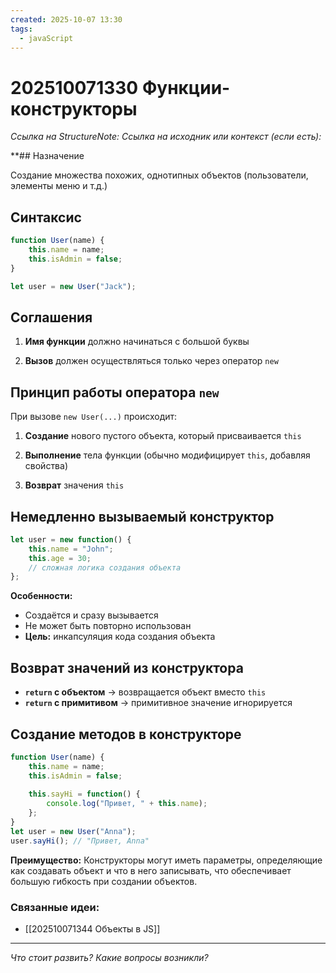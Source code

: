 ```yaml
---
created: 2025-10-07 13:30
tags:
  - javaScript
---
```

# 202510071330 Функции-конструкторы

*Ссылка на StructureNote:*
*Ссылка на исходник или контекст (если есть):* 

**## Назначение

Создание множества похожих, однотипных объектов (пользователи, элементы меню и т.д.)

## Синтаксис

```js
function User(name) {
    this.name = name;
    this.isAdmin = false;
}

let user = new User("Jack");
```

## Соглашения

1. **Имя функции** должно начинаться с большой буквы

2. **Вызов** должен осуществляться только через оператор `new`

## Принцип работы оператора `new`

При вызове `new User(...)` происходит:

1. **Создание** нового пустого объекта, который присваивается `this`

2. **Выполнение** тела функции (обычно модифицирует `this`, добавляя свойства)

3. **Возврат** значения `this`

## Немедленно вызываемый конструктор

```js
let user = new function() {
    this.name = "John";
    this.age = 30;
    // сложная логика создания объекта
};

```

**Особенности:**

- Создаётся и сразу вызывается
- Не может быть повторно использован
- **Цель:** инкапсуляция кода создания объекта

## Возврат значений из конструктора

- **`return` с объектом** → возвращается объект вместо `this`
- **`return` с примитивом** → примитивное значение игнорируется

## Создание методов в конструкторе

```js
function User(name) {
    this.name = name;
    this.isAdmin = false;
    
    this.sayHi = function() {
        console.log("Привет, " + this.name);
    };
}
let user = new User("Anna");
user.sayHi(); // "Привет, Anna"
```

**Преимущество:** Конструкторы могут иметь параметры, определяющие как создавать объект и что в него записывать, что обеспечивает большую гибкость при создании объектов.

### Связанные идеи:

* [[202510071344 Объекты в JS]]
---

*Что стоит развить? Какие вопросы возникли?*

